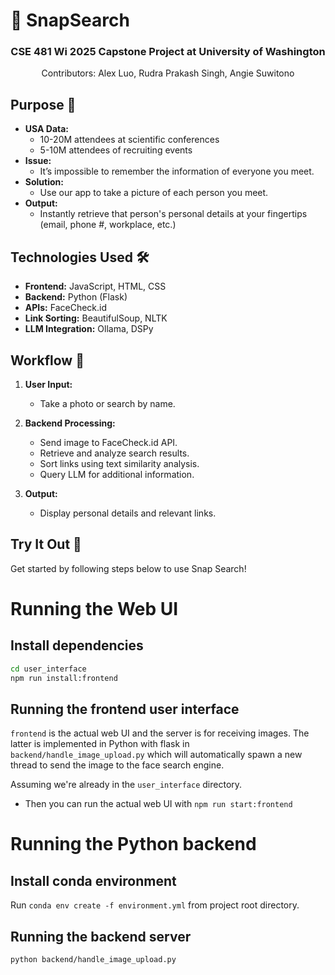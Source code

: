 # 📸 SnapSearch

<div align="center">
  <h3>CSE 481 Wi 2025 Capstone Project at University of Washington</h3>
  <p>Contributors: Alex Luo, Rudra Prakash Singh, Angie Suwitono</p>
</div>

## Purpose 🎯
- **USA Data:**  
  - 10-20M attendees at scientific conferences  
  - 5-10M attendees of recruiting events  
- **Issue:**  
  - It’s impossible to remember the information of everyone you meet.  
- **Solution:**  
  - Use our app to take a picture of each person you meet.  
- **Output:**  
  - Instantly retrieve that person's personal details at your fingertips (email, phone #, workplace, etc.)


## Technologies Used 🛠️
- **Frontend:** JavaScript, HTML, CSS  
- **Backend:** Python (Flask)  
- **APIs:** FaceCheck.id  
- **Link Sorting:** BeautifulSoup, NLTK  
- **LLM Integration:** Ollama, DSPy


## Workflow 🔄

1. **User Input:**  
   - Take a photo or search by name.

2. **Backend Processing:**  
   - Send image to FaceCheck.id API.  
   - Retrieve and analyze search results.  
   - Sort links using text similarity analysis.  
   - Query LLM for additional information.

3. **Output:**  
   - Display personal details and relevant links.


## Try It Out 🚀
Get started by following steps below to use Snap Search!

# Running the Web UI
## Install dependencies
```bash
cd user_interface
npm run install:frontend
```
## Running the frontend user interface
`frontend` is the actual web UI and the server is for receiving images. The latter is implemented in Python with flask in `backend/handle_image_upload.py` which will automatically spawn a new thread to send the image to the face search engine.

Assuming we're already in the `user_interface` directory.

- Then you can run the actual web UI with `npm run start:frontend`

# Running the Python backend
## Install conda environment
Run `conda env create -f environment.yml` from project root directory.

## Running the backend server
`python backend/handle_image_upload.py`

